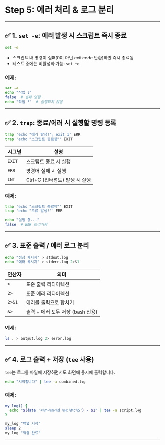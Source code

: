 # Step 5: 에러 처리 & 로그 분리

---

## ✅ 1. `set -e`: 에러 발생 시 스크립트 즉시 종료

```bash
set -e
```

- 스크립트 내 명령이 실패(0이 아닌 exit code 반환)하면 즉시 종료됨
- 테스트 중에는 비활성화 가능: `set +e`

### 예제:

```bash
set -e
echo "작업 1"
false  # 실패 명령
echo "작업 2"  # 실행되지 않음
```

---

## ✅ 2. `trap`: 종료/에러 시 실행할 명령 등록

```bash
trap 'echo "에러 발생!"; exit 1' ERR
trap 'echo "스크립트 종료됨"' EXIT
```

| 시그널 | 설명                           |
| ------ | ------------------------------ |
| `EXIT` | 스크립트 종료 시 실행          |
| `ERR`  | 명령어 실패 시 실행            |
| `INT`  | Ctrl+C (인터럽트) 발생 시 실행 |

### 예제:

```bash
trap 'echo "스크립트 종료됨"' EXIT
trap 'echo "오류 발생!"' ERR

echo "실행 중..."
false  # ERR 트리거됨
```

---

## ✅ 3. 표준 출력 / 에러 로그 분리

```bash
echo "정상 메시지" > stdout.log
echo "에러 메시지" > stderr.log 2>&1
```

| 연산자 | 의미                              |
| ------ | --------------------------------- |
| `>`    | 표준 출력 리다이렉션              |
| `2>`   | 표준 에러 리다이렉션              |
| `2>&1` | 에러를 출력으로 합치기            |
| `&>`   | 출력 + 에러 모두 저장 (bash 전용) |

### 예제:

```bash
ls . > output.log 2> error.log
```

---

## ✅ 4. 로그 출력 + 저장 (`tee` 사용)

`tee`는 로그를 파일에 저장하면서도 화면에 동시에 출력합니다.

```bash
echo "시작합니다" | tee -a combined.log
```

### 예제:

```bash
my_log() {
  echo "$(date '+%Y-%m-%d %H:%M:%S') - $1" | tee -a script.log
}

my_log "백업 시작"
sleep 2
my_log "백업 완료"
```

---
